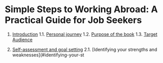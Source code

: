 # Simple Steps to Working Abroad: A Practical Guide for Job Seekers

1. [Introduction](#introduction)
   1.1. [Personal journey](#personal-journey)
   1.2. [Purpose of the book](#purpose-of-the-book)
   1.3. [Target Audience](#target-audience)

2. [Self-assessment and goal setting](#self-assessment-and-goal-setting)
   2.1. [Identifying your strengths and weaknesses](#identifying-your-st
